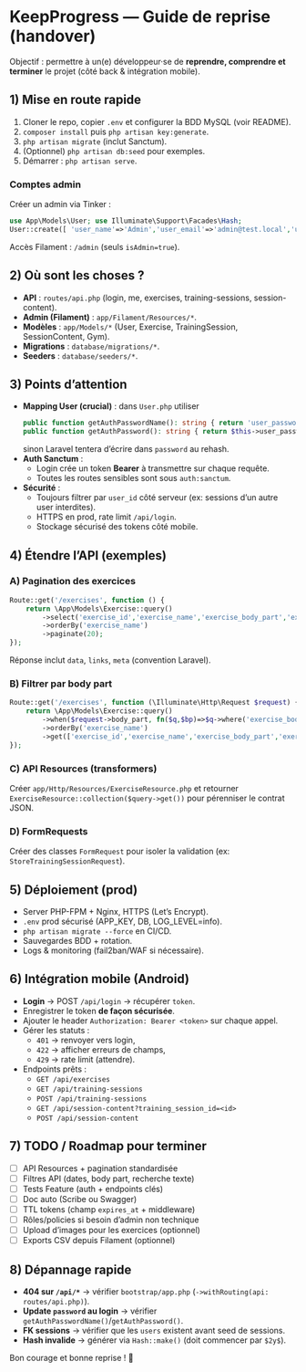 # KeepProgress — Guide de reprise (handover)

Objectif : permettre à un(e) développeur·se de **reprendre, comprendre et terminer** le projet (côté back & intégration mobile).

## 1) Mise en route rapide
1. Cloner le repo, copier `.env` et configurer la BDD MySQL (voir README).
2. `composer install` puis `php artisan key:generate`.
3. `php artisan migrate` (inclut Sanctum).
4. (Optionnel) `php artisan db:seed` pour exemples.
5. Démarrer : `php artisan serve`.

### Comptes admin
Créer un admin via Tinker :
```php
use App\Models\User; use Illuminate\Support\Facades\Hash;
User::create([ 'user_name'=>'Admin','user_email'=>'admin@test.local','user_password'=>Hash::make('Admin123!'),'isAdmin'=>true ]);
```
Accès Filament : `/admin` (seuls `isAdmin=true`).

## 2) Où sont les choses ?
- **API** : `routes/api.php` (login, me, exercises, training-sessions, session-content).
- **Admin (Filament)** : `app/Filament/Resources/*`.
- **Modèles** : `app/Models/*` (User, Exercise, TrainingSession, SessionContent, Gym).
- **Migrations** : `database/migrations/*`.
- **Seeders** : `database/seeders/*`.

## 3) Points d’attention
- **Mapping User (crucial)** : dans `User.php` utiliser
  ```php
  public function getAuthPasswordName(): string { return 'user_password'; }
  public function getAuthPassword(): string { return $this->user_password; }
  ```
  sinon Laravel tentera d’écrire dans `password` au rehash.
- **Auth Sanctum** :
  - Login crée un token **Bearer** à transmettre sur chaque requête.
  - Toutes les routes sensibles sont sous `auth:sanctum`.
- **Sécurité** :
  - Toujours filtrer par `user_id` côté serveur (ex: sessions d’un autre user interdites).
  - HTTPS en prod, rate limit `/api/login`.
  - Stockage sécurisé des tokens côté mobile.

## 4) Étendre l’API (exemples)
### A) Pagination des exercices
```php
Route::get('/exercises', function () {
    return \App\Models\Exercise::query()
        ->select('exercise_id','exercise_name','exercise_body_part','exercise_description','updated_at')
        ->orderBy('exercise_name')
        ->paginate(20);
});
```
Réponse inclut `data`, `links`, `meta` (convention Laravel).

### B) Filtrer par body part
```php
Route::get('/exercises', function (\Illuminate\Http\Request $request) {
    return \App\Models\Exercise::query()
        ->when($request->body_part, fn($q,$bp)=>$q->where('exercise_body_part',$bp))
        ->orderBy('exercise_name')
        ->get(['exercise_id','exercise_name','exercise_body_part','exercise_description','updated_at']);
});
```

### C) API Resources (transformers)
Créer `app/Http/Resources/ExerciseResource.php` et retourner `ExerciseResource::collection($query->get())` pour pérenniser le contrat JSON.

### D) FormRequests
Créer des classes `FormRequest` pour isoler la validation (ex: `StoreTrainingSessionRequest`).

## 5) Déploiement (prod)
- Server PHP-FPM + Nginx, HTTPS (Let’s Encrypt).
- `.env` prod sécurisé (APP_KEY, DB, LOG_LEVEL=info).
- `php artisan migrate --force` en CI/CD.
- Sauvegardes BDD + rotation.
- Logs & monitoring (fail2ban/WAF si nécessaire).

## 6) Intégration mobile (Android)
- **Login** → POST `/api/login` → récupérer `token`.
- Enregistrer le token **de façon sécurisée**.
- Ajouter le header `Authorization: Bearer <token>` sur chaque appel.
- Gérer les statuts :  
  - `401` → renvoyer vers login,  
  - `422` → afficher erreurs de champs,  
  - `429` → rate limit (attendre).
- Endpoints prêts :
  - `GET /api/exercises`
  - `GET /api/training-sessions`
  - `POST /api/training-sessions`
  - `GET /api/session-content?training_session_id=<id>`
  - `POST /api/session-content`

## 7) TODO / Roadmap pour terminer
- [ ] API Resources + pagination standardisée
- [ ] Filtres API (dates, body part, recherche texte)
- [ ] Tests Feature (auth + endpoints clés)
- [ ] Doc auto (Scribe ou Swagger)
- [ ] TTL tokens (champ `expires_at` + middleware)
- [ ] Rôles/policies si besoin d’admin non technique
- [ ] Upload d’images pour les exercices (optionnel)
- [ ] Exports CSV depuis Filament (optionnel)

## 8) Dépannage rapide
- **404 sur `/api/*`** → vérifier `bootstrap/app.php` (`->withRouting(api: routes/api.php)`).
- **Update `password` au login** → vérifier `getAuthPasswordName()`/`getAuthPassword()`.
- **FK sessions** → vérifier que les `users` existent avant seed de sessions.
- **Hash invalide** → générer via `Hash::make()` (doit commencer par `$2y$`).

Bon courage et bonne reprise ! 🚀
